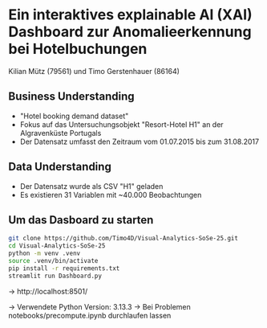 # Ein interaktives explainable AI (XAI) Dashboard zur Anomalieerkennung bei Hotelbuchungen
Kilian Mütz (79561) und Timo Gerstenhauer (86164) 

## Business Understanding
- "Hotel booking demand dataset"
- Fokus auf das Untersuchungsobjekt "Resort-Hotel H1" an der Algravenküste Portugals
- Der Datensatz umfasst den Zeitraum vom 01.07.2015 bis zum 31.08.2017

## Data Understanding
- Der Datensatz wurde als CSV "H1" geladen
- Es existieren 31 Variablen mit ~40.000 Beobachtungen

## Um das Dasboard zu starten

```bash
git clone https://github.com/Timo4D/Visual-Analytics-SoSe-25.git
cd Visual-Analytics-SoSe-25
python -m venv .venv
source .venv/bin/activate
pip install -r requirements.txt
streamlit run Dashboard.py
```

-> http://localhost:8501/

-> Verwendete Python Version: 3.13.3
-> Bei Problemen notebooks/precompute.ipynb durchlaufen lassen
